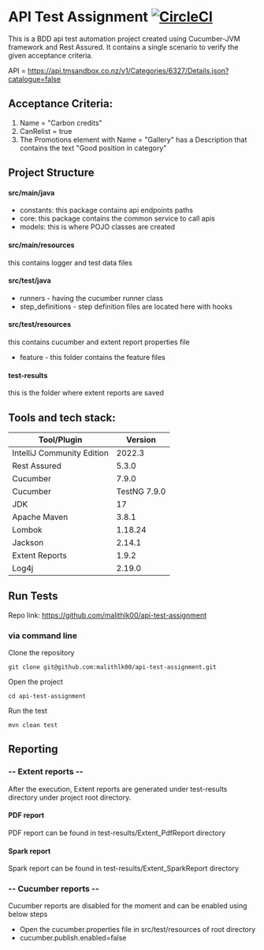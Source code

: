 # API Test Assignment [![CircleCI](https://circleci.com/gh/malithlk00/api-test-assignment/tree/master.svg?style=shield)](https://circleci.com/gh/malithlk00/api-test-assignment/tree/master)

This is a BDD api test automation project created using Cucumber-JVM framework and Rest Assured. It contains a single scenario to verify the given acceptance criteria.

API = https://api.tmsandbox.co.nz/v1/Categories/6327/Details.json?catalogue=false

## Acceptance Criteria:

1. Name = "Carbon credits"
2. CanRelist = true
3. The Promotions element with Name = "Gallery" has a Description that contains the text "Good position in category"

## Project Structure

#### src/main/java
- constants: this package contains api endpoints paths
- core: this package contains the common service to call apis
- models: this is where POJO classes are created


#### src/main/resources
this contains logger and test data files


#### src/test/java
- runners - having the cucumber runner class
- step_definitions - step definition files are located here with hooks


#### src/test/resources
this contains cucumber and extent report properties file
- feature - this folder contains the feature files

#### test-results
this is the folder where extent reports are saved

## Tools and tech stack:

| Tool/Plugin                | Version      |
|----------------------------|--------------|
| IntelliJ Community Edition | 2022.3       |
| Rest Assured | 5.3.0        |
| Cucumber | 7.9.0        |
| Cucumber | TestNG 7.9.0 |
| JDK | 17           |
| Apache Maven | 3.8.1        |
| Lombok | 1.18.24      |
| Jackson | 2.14.1       |
| Extent Reports | 1.9.2        |
| Log4j | 2.19.0       |



## Run Tests

Repo link: https://github.com/malithlk00/api-test-assignment

### via command line

Clone the repository
```ssh
git clone git@github.com:malithlk00/api-test-assignment.git
```
Open the project
```ssh
cd api-test-assignment
```
Run the test
```ssh
mvn clean test
```

## Reporting

### -- Extent reports --
After the execution, Extent reports are generated under test-results directory under project root directory.

#### PDF report
PDF report can be found in test-results/Extent_PdfReport directory

#### Spark report
Spark report can be found in test-results/Extent_SparkReport directory

### -- Cucumber reports --
Cucumber reports are disabled for the moment and can be enabled using below steps
- Open the cucumber.properties file in src/test/resources of root directory
- cucumber.publish.enabled=false
